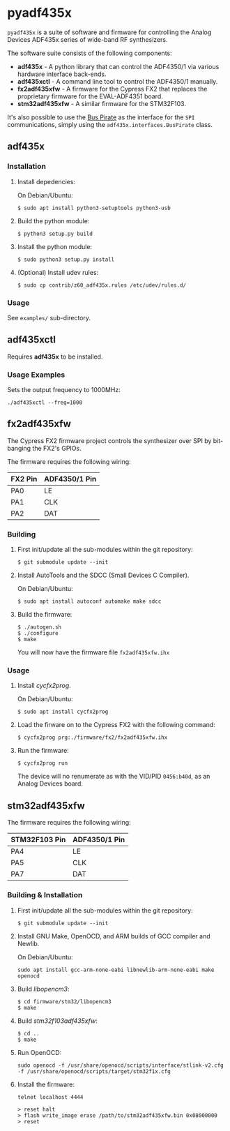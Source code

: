 pyadf435x
=========

`pyadf435x` is a suite of software and firmware for controlling the Analog
Devices ADF435x series of wide-band RF synthesizers.

The software suite consists of the following components:

* **adf435x** - A python library that can control the ADF4350/1 via various
  hardware interface back-ends.
* **adf435xctl** - A command line tool to control the ADF4350/1 manually.
* **fx2adf435xfw** - A firmware for the Cypress FX2 that replaces the
  proprietary firmware for the EVAL-ADF4351 board.
* **stm32adf435xfw**  - A similar firmware for the STM32F103.


It's also possible to use the [Bus Pirate](http://dangerousprototypes.com/docs/Bus_Pirate) as the interface for the ``SPI``
communications, simply using the ``adf435x.interfaces.BusPirate`` class.

adf435x
-------

### Installation

1. Install depedencies:

   On Debian/Ubuntu:
   ```
   $ sudo apt install python3-setuptools python3-usb
   ```

2. Build the python module:
   ```
   $ python3 setup.py build
   ```

3. Install the python module:
   ```
   $ sudo python3 setup.py install
   ```

4. (Optional) Install udev rules:
   ```
   $ sudo cp contrib/z60_adf435x.rules /etc/udev/rules.d/
   ```

### Usage

See `examples/` sub-directory.

adf435xctl
----------

Requires **adf435x** to be installed.

### Usage Examples

Sets the output frequency to 1000MHz:

```
./adf435xctl --freq=1000
```

fx2adf435xfw
------------

The Cypress FX2 firmware project controls the synthesizer over SPI by
bit-banging the FX2's GPIOs.

The firmware requires the following wiring:

|  FX2 Pin  |  ADF4350/1 Pin  |
|  -------  |  -------------  |
|  PA0      |  LE             |
|  PA1      |  CLK            |
|  PA2      |  DAT            |

### Building

1. First init/update all the sub-modules within the git repository:
   ```
   $ git submodule update --init
   ```

2. Install AutoTools and the SDCC (Small Devices C Compiler).

   On Debian/Ubuntu:
   ```
   $ sudo apt install autoconf automake make sdcc
   ```

3. Build the firmware:
   ```
   $ ./autogen.sh
   $ ./configure
   $ make
   ```
   You will now have the firmware file `fx2adf435xfw.ihx`

### Usage

1. Install *cycfx2prog*.

   On Debian/Ubuntu:
   ```
   $ sudo apt install cycfx2prog
   ```

2. Load the firware on to the Cypress FX2 with the following command:
   ```
   $ cycfx2prog prg:./firmware/fx2/fx2adf435xfw.ihx
   ```

3. Run the firmware:
   ```
   $ cycfx2prog run
   ```
   The device will no renumerate as with the VID/PID `0456:b40d`, as an Analog
   Devices board.


stm32adf435xfw
--------------

The firmware requires the following wiring:

|  STM32F103 Pin  |  ADF4350/1 Pin  |
|  -------------  |  -------------  |
|  PA4            |  LE             |
|  PA5            |  CLK            |
|  PA7            |  DAT            |

### Building & Installation

1. First init/update all the sub-modules within the git repository:
   ```
   $ git submodule update --init
   ```

2. Install GNU Make, OpenOCD, and ARM builds of GCC compiler and Newlib.

   On Debian/Ubuntu:
   ```
   sudo apt install gcc-arm-none-eabi libnewlib-arm-none-eabi make openocd
   ```

3. Build *libopencm3*:
   ```
   $ cd firmware/stm32/libopencm3
   $ make
   ```

4. Build *stm32f103adf435xfw*:
   ```
   $ cd ..
   $ make
   ```

5. Run OpenOCD:
   ```
   sudo openocd -f /usr/share/openocd/scripts/interface/stlink-v2.cfg -f /usr/share/openocd/scripts/target/stm32f1x.cfg
   ```

6. Install the firmware:
   ```
   telnet localhost 4444

   > reset halt
   > flash write_image erase /path/to/stm32adf435xfw.bin 0x08000000
   > reset
   ```
